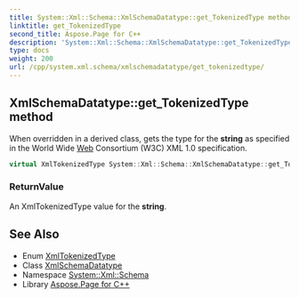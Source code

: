 ```yaml
---
title: System::Xml::Schema::XmlSchemaDatatype::get_TokenizedType method
linktitle: get_TokenizedType
second_title: Aspose.Page for C++
description: 'System::Xml::Schema::XmlSchemaDatatype::get_TokenizedType method. When overridden in a derived class, gets the type for the string as specified in the World Wide Web Consortium (W3C) XML 1.0 specification in C++.'
type: docs
weight: 200
url: /cpp/system.xml.schema/xmlschemadatatype/get_tokenizedtype/
---
```

## XmlSchemaDatatype::get_TokenizedType method


When overridden in a derived class, gets the type for the **string** as specified in the World Wide [Web](../../../system.web/) Consortium (W3C) XML 1.0 specification.

```cpp
virtual XmlTokenizedType System::Xml::Schema::XmlSchemaDatatype::get_TokenizedType()=0
```


### ReturnValue

An XmlTokenizedType value for the **string**.

## See Also

* Enum [XmlTokenizedType](../../../system.xml/xmltokenizedtype/)
* Class [XmlSchemaDatatype](../)
* Namespace [System::Xml::Schema](../../)
* Library [Aspose.Page for C++](../../../)
